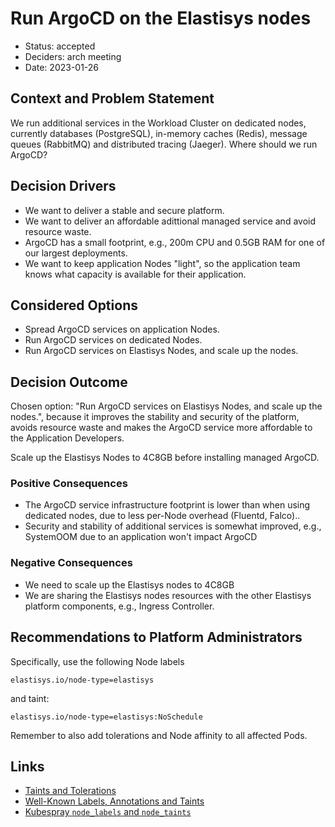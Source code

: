 # Run ArgoCD on the Elastisys nodes

- Status: accepted
- Deciders: arch meeting
- Date: 2023-01-26

## Context and Problem Statement

We run additional services in the Workload Cluster on dedicated nodes, currently databases (PostgreSQL), in-memory caches (Redis), message queues (RabbitMQ) and distributed tracing (Jaeger).
Where should we run ArgoCD?

## Decision Drivers

- We want to deliver a stable and secure platform.
- We want to deliver an affordable adittional managed service and avoid resource waste.
- ArgoCD has a small footprint, e.g., 200m CPU and 0.5GB RAM for one of our largest deployments.
- We want to keep application Nodes "light", so the application team knows what capacity is available for their application.

## Considered Options

- Spread ArgoCD services on application Nodes.
- Run ArgoCD services on dedicated Nodes.
- Run ArgoCD services on Elastisys Nodes, and scale up the nodes.

## Decision Outcome

Chosen option: "Run ArgoCD services on Elastisys Nodes, and scale up the nodes.", because it improves the stability and security of the platform, avoids resource waste and makes the ArgoCD service more affordable to the Application Developers.

Scale up the Elastisys Nodes to 4C8GB before installing managed ArgoCD.

### Positive Consequences

- The ArgoCD service infrastructure footprint is lower than when using dedicated nodes, due to less per-Node overhead (Fluentd, Falco)..
- Security and stability of additional services is somewhat improved, e.g., SystemOOM due to an application won't impact ArgoCD

### Negative Consequences

- We need to scale up the Elastisys nodes to 4C8GB
- We are sharing the Elastisys nodes resources with the other Elastisys platform components, e.g., Ingress Controller.

## Recommendations to Platform Administrators

Specifically, use the following Node labels

```text
elastisys.io/node-type=elastisys
```

and taint:

```text
elastisys.io/node-type=elastisys:NoSchedule
```

Remember to also add tolerations and Node affinity to all affected Pods.

## Links

- [Taints and Tolerations](https://kubernetes.io/docs/concepts/scheduling-eviction/taint-and-toleration/)
- [Well-Known Labels, Annotations and Taints](https://kubernetes.io/docs/reference/labels-annotations-taints/)
- [Kubespray `node_labels` and `node_taints`](https://github.com/kubernetes-sigs/kubespray/blob/master/docs/vars.md#other-service-variables)
